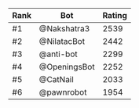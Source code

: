 Rank|Bot|Rating
---|---|---
#1|@Nakshatra3|2539
#2|@NilatacBot|2442
#3|@anti-bot|2299
#4|@OpeningsBot|2252
#5|@CatNail|2033
#6|@pawnrobot|1954

